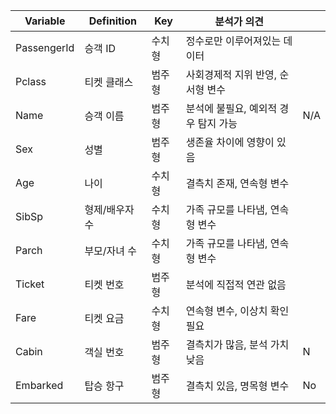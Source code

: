 | Variable      | Definition                             | Key                                                                                     | 분석가 의견                     |  |
---------------|----------------------------------------|-----------------------------------------------------------------------------------------|---------------------------------|--------------------|
| PassengerId   | 승객 ID                                | 수치형                                                                             | 정수로만 이루어져있는 데이터                            |
| Pclass        | 티켓 클래스                           | 범주형                                                        | 사회경제적 지위 반영, 순서형 변수 |               
| Name          | 승객 이름                             | 범주형                                                               | 분석에 불필요, 예외적 경우 탐지 가능 | N/A                |
| Sex           | 성별                                  | 범주형                                                            | 생존율 차이에 영향이 있음         |               
| Age           | 나이                                  | 수치형                                                                                  | 결측치 존재, 연속형 변수           |                 
| SibSp         | 형제/배우자 수                         | 수치형                                                                                     | 가족 규모를 나타냄, 연속형 변수    |               
| Parch         | 부모/자녀 수                          | 수치형                                                                                     | 가족 규모를 나타냄, 연속형 변수    |             
| Ticket        | 티켓 번호                             | 범주형                                                                             | 분석에 직접적 연관 없음           |               |
| Fare          | 티켓 요금                             | 수치형                                                                                  | 연속형 변수, 이상치 확인 필요       |             
| Cabin         | 객실 번호                             | 범주형                                                                              | 결측치가 많음, 분석 가치 낮음       | N              
| Embarked      | 탑승 항구                             | 범주형                                        | 결측치 있음, 명목형 변수           | No               |
